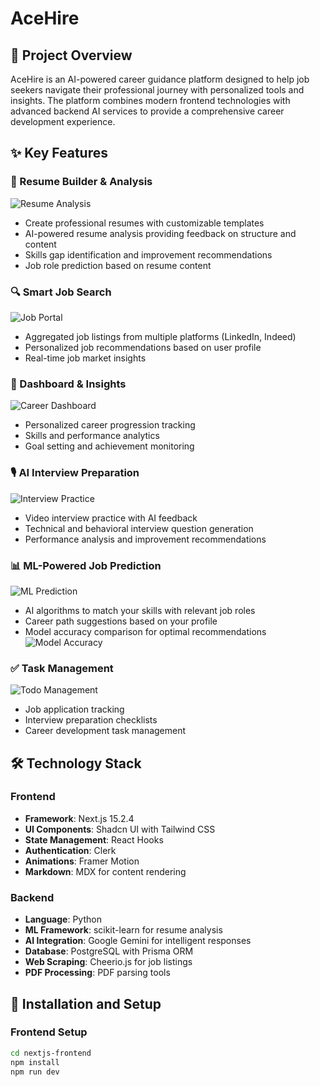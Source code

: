 # AceHire

## 🚀 Project Overview
AceHire is an AI-powered career guidance platform designed to help job seekers navigate their professional journey with personalized tools and insights. The platform combines modern frontend technologies with advanced backend AI services to provide a comprehensive career development experience.

## ✨ Key Features

### 📄 Resume Builder & Analysis
![Resume Analysis]()
- Create professional resumes with customizable templates
- AI-powered resume analysis providing feedback on structure and content
- Skills gap identification and improvement recommendations
- Job role prediction based on resume content

### 🔍 Smart Job Search
![Job Portal]()
- Aggregated job listings from multiple platforms (LinkedIn, Indeed)
- Personalized job recommendations based on user profile
- Real-time job market insights

### 🎯 Dashboard & Insights
![Career Dashboard]()
- Personalized career progression tracking
- Skills and performance analytics
- Goal setting and achievement monitoring

### 🎙️ AI Interview Preparation
![Interview Practice]()
- Video interview practice with AI feedback
- Technical and behavioral interview question generation
- Performance analysis and improvement recommendations

### 📊 ML-Powered Job Prediction
![ML Prediction]()
- AI algorithms to match your skills with relevant job roles
- Career path suggestions based on your profile
- Model accuracy comparison for optimal recommendations
![Model Accuracy]()

### ✅ Task Management
![Todo Management]()
- Job application tracking
- Interview preparation checklists
- Career development task management

## 🛠️ Technology Stack

### Frontend
- **Framework**: Next.js 15.2.4
- **UI Components**: Shadcn UI with Tailwind CSS
- **State Management**: React Hooks
- **Authentication**: Clerk
- **Animations**: Framer Motion
- **Markdown**: MDX for content rendering

### Backend
- **Language**: Python
- **ML Framework**: scikit-learn for resume analysis
- **AI Integration**: Google Gemini for intelligent responses
- **Database**: PostgreSQL with Prisma ORM
- **Web Scraping**: Cheerio.js for job listings
- **PDF Processing**: PDF parsing tools

## 🔧 Installation and Setup

### Frontend Setup
```bash
cd nextjs-frontend
npm install
npm run dev
